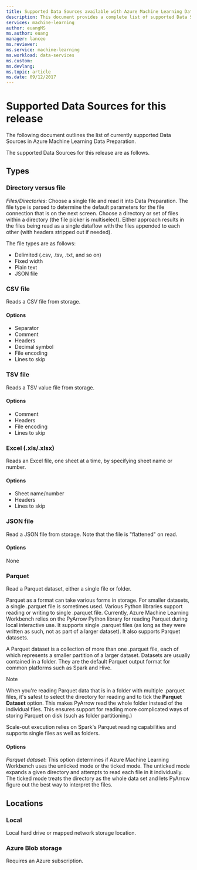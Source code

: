 ```yaml
---
title: Supported Data Sources available with Azure Machine Learning Data Preparation  | Microsoft Docs
description: This document provides a complete list of supported Data Sources available for Azure Machine Learning Data Preparation
services: machine-learning
author: euangMS
ms.author: euang
manager: lanceo
ms.reviewer: 
ms.service: machine-learning
ms.workload: data-services
ms.custom: 
ms.devlang: 
ms.topic: article
ms.date: 09/12/2017
---
```


# Supported Data Sources for this release 
The following document outlines the list of currently supported Data Sources in Azure Machine Learning Data Preparation.

The supported Data Sources for this release are as follows.

## Types 
### Directory versus file
*Files/Directories*: Choose a single file and read it into Data Preparation. The file type is parsed to determine the default parameters for the file connection that is on the next screen. Choose a directory or set of files within a directory (the file picker is multiselect). Either approach results in the files being read as a single dataflow with the files appended to each other (with headers stripped out if needed).

The file types are as follows:
- Delimited (.csv, .tsv, .txt, and so on) 
- Fixed width
- Plain text
- JSON file

### CSV file
Reads a CSV file from storage.

#### Options
- Separator
- Comment
- Headers
- Decimal symbol
- File encoding
- Lines to skip

### TSV file
Reads a TSV value file from storage.

#### Options
- Comment
- Headers
- File encoding
- Lines to skip

### Excel (.xls/.xlsx)
Reads an Excel file, one sheet at a time, by specifying sheet name or number.

#### Options
- Sheet name/number
- Headers
- Lines to skip

### JSON file
Read a JSON file from storage. Note that the file is "flattened" on read.

#### Options
None

### Parquet
Read a Parquet dataset, either a single file or folder.

Parquet as a format can take various forms in storage. For smaller datasets, a single .parquet file is sometimes used. Various Python libraries support reading or writing to single .parquet file. Currently, Azure Machine Learning Workbench relies on the PyArrow Python library for reading Parquet during local interactive use. It supports single .parquet files (as long as they were written as such, not as part of a larger dataset). It also supports Parquet datasets. 

A Parquet dataset is a collection of more than one .parquet file, each of which represents a smaller partition of a larger dataset. Datasets are usually contained in a folder. They are the default Parquet output format for common platforms such as Spark and Hive.

>[!NOTE]
>When you're reading Parquet data that is in a folder with multiple .parquet files, it's safest to select the directory for reading and to tick the **Parquet Dataset** option. This makes PyArrow read the whole folder instead of the individual files. This ensures support for reading more complicated ways of storing Parquet on disk (such as folder partitioning.)

Scale-out execution relies on Spark's Parquet reading capabilities and supports single files as well as folders.

#### Options
*Parquet dataset*: This option determines if Azure Machine Learning Workbench uses the unticked mode or the ticked mode. The unticked mode expands a given directory and attempts to read each file in it individually. The ticked mode treats the directory as the whole data set and lets PyArrow figure out the best way to interpret the files.


## Locations
### Local
Local hard drive or mapped network storage location.

### Azure Blob storage
Requires an Azure subscription.


